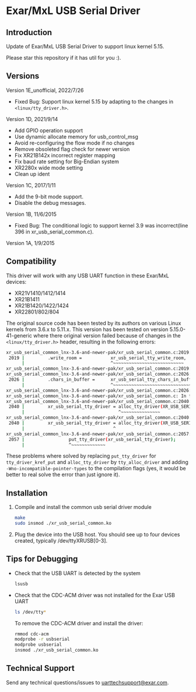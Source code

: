 # Exar/MxL USB Serial Driver

## Introduction

Update of Exar/MxL USB Serial Driver to support linux kernel 5.15.

Please star this repository if it has util for you :).

## Versions

Version 1E_unofficial, 2022/7/26

* Fixed Bug: Support linux kernel 5.15 by adapting to the changes in `<linux/tty_driver.h>`.

Version 1D, 2021/9/14

* Add GPIO operation support
* Use dynamic allocate memory for usb_control_msg
* Avoid re-configuring the flow mode if no changes
* Remove obsoleted flag check for newer version
* Fix XR21B142x incorrect register mapping
* Fix baud rate setting for Big-Endian system
* XR2280x wide mode setting
* Clean up ident

Version 1C, 2017/1/11

* Add the 9-bit mode support.
* Disable the debug messages.

Version 1B, 11/6/2015

* Fixed Bug: The conditional logic to support kernel 3.9 was incorrect(line 396 in xr_usb_serial_common.c).

Version 1A, 1/9/2015

## Compatibility

This driver will work with any USB UART function in these Exar/MxL devices:

* XR21V1410/1412/1414
* XR21B1411
* XR21B1420/1422/1424
* XR22801/802/804

The original source code has been tested by its authors on various Linux kernels from 3.6.x to 5.11.x.
This version has been tested on version 5.15.0-41-generic where there original version failed because of changes in the `<linux/tty_driver.h>` header, resulting in the following errors:

```bash
xr_usb_serial_common_lnx-3.6-and-newer-pak/xr_usb_serial_common.c:2019:33: error: initialization of ‘unsigned int (*)(struct tty_struct *)’ from incompatible pointer type ‘int (*)(struct tty_struct *)’ [-Werror=incompatible-pointer-types]
 2019 |         .write_room =           xr_usb_serial_tty_write_room,
      |                                 ^~~~~~~~~~~~~~~~~~~~~~~~~~~~
xr_usb_serial_common_lnx-3.6-and-newer-pak/xr_usb_serial_common.c:2019:33: note: (near initialization for ‘xr_usb_serial_ops.write_room’)
xr_usb_serial_common_lnx-3.6-and-newer-pak/xr_usb_serial_common.c:2026:33: error: initialization of ‘unsigned int (*)(struct tty_struct*)’ from incompatible pointer type ‘int (*)(struct tty_struct*)’ [-Werror=incompatible-pointer-types]
 2026 |         .chars_in_buffer =      xr_usb_serial_tty_chars_in_buffer,
      |                                 ^~~~~~~~~~~~~~~~~~~~~~~~~~~~~~~~~
xr_usb_serial_common_lnx-3.6-and-newer-pak/xr_usb_serial_common.c:2026:33: note: (near initialization for ‘xr_usb_serial_ops.chars_in_buffer’)
xr_usb_serial_common_lnx-3.6-and-newer-pak/xr_usb_serial_common.c: In function ‘xr_usb_serial_init’:
xr_usb_serial_common_lnx-3.6-and-newer-pak/xr_usb_serial_common.c:2040:36: error: implicit declaration of function ‘alloc_tty_driver’ [-Werror=implicit-function-declaration]
 2040 |         xr_usb_serial_tty_driver = alloc_tty_driver(XR_USB_SERIAL_TTY_MINORS);
      |                                    ^~~~~~~~~~~~~~~~
xr_usb_serial_common_lnx-3.6-and-newer-pak/xr_usb_serial_common.c:2040:34: warning: assignment to ‘struct tty_driver *’ from ‘int’ makes pointer from integer without a cast [-Wint-conversion]
 2040 |         xr_usb_serial_tty_driver = alloc_tty_driver(XR_USB_SERIAL_TTY_MINORS);
      |                                  ^
xr_usb_serial_common_lnx-3.6-and-newer-pak/xr_usb_serial_common.c:2057:17: error: implicit declaration of function ‘put_tty_driver’ [-Werror=implicit-function-declaration]
 2057 |                 put_tty_driver(xr_usb_serial_tty_driver);
      |                 ^~~~~~~~~~~~~~
```

These problems where solved by replacing `put_tty_driver` for `tty_driver_kref_put` and `alloc_tty_driver` by `tty_alloc_driver` and adding `-Wno-incompatible-pointer-types` to the compilation flags (yes, it would be better to real solve the error than just ignore it).

## Installation

1. Compile and install the common usb serial driver module

    ```bash
    make
    sudo insmod ./xr_usb_serial_common.ko
    ```

2. Plug the device into the USB host. You should see up to four devices created, typically /dev/ttyXRUSB[0-3].

## Tips for Debugging

* Check that the USB UART is detected by the system

    ```bash
    lsusb
    ```

* Check that the CDC-ACM driver was not installed for the Exar USB UART

    ```bash
    ls /dev/tty*
    ```

    To remove the CDC-ACM driver and install the driver:

    ```bash
    rmmod cdc-acm
    modprobe -r usbserial
    modprobe usbserial
    insmod ./xr_usb_serial_common.ko
    ```

## Technical Support

Send any technical questions/issues to uarttechsupport@exar.com.
